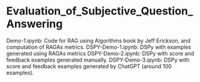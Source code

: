 # Evaluation_of_Subjective_Question_Answering

Demo-1.ipynb: Code for RAG using Algorithms book by Jeff Erickson, and computation of RAGAs metrics.
DSPY-Demo-1.ipynb: DSPy with examples generated using RAGAs metrics
DSPY-Demo-2.ipynb: DSPy with score and feedback examples generated manually. 
DSPY-Demo-3.ipynb: DSPy with score and feedback examples generated by ChatGPT (around 100 examples). 
